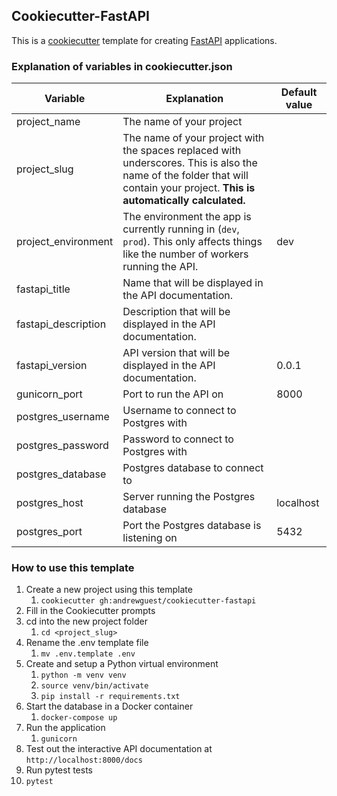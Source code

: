 ## Cookiecutter-FastAPI

This is a [cookiecutter](https://cookiecutter.readthedocs.io/) template for creating [FastAPI](https://fastapi.tiangolo.com/) applications.


### Explanation of variables in cookiecutter.json

|Variable|Explanation|Default value|
|---|---|---|
|project_name|The name of your project||
|project_slug|The name of your project with the spaces replaced with underscores. This is also the name of the folder that will contain your project. **This is automatically calculated.**||
|project_environment|The environment the app is currently running in (`dev`, `prod`). This only affects things like the number of workers running the API.|dev|
|fastapi_title|Name that will be displayed in the API documentation.||
|fastapi_description|Description that will be displayed in the API documentation.||
|fastapi_version|API version that will be displayed in the API documentation.|0.0.1|
|gunicorn_port|Port to run the API on|8000|
|postgres_username|Username to connect to Postgres with||
|postgres_password|Password to connect to Postgres with||
|postgres_database|Postgres database to connect to||
|postgres_host|Server running the Postgres database|localhost|
|postgres_port|Port the Postgres database is listening on|5432|

### How to use this template
1. Create a new project using this template
   1. `cookiecutter gh:andrewguest/cookiecutter-fastapi`
2. Fill in the Cookiecutter prompts
3. cd into the new project folder
   1. `cd <project_slug>`
4. Rename the .env template file
   1. `mv .env.template .env`
5. Create and setup a Python virtual environment
   1. `python -m venv venv`
   2. `source venv/bin/activate`
   3. `pip install -r requirements.txt`
6. Start the database in a Docker container
   1. `docker-compose up`
7. Run the application
   1. `gunicorn`
8. Test out the interactive API documentation at `http://localhost:8000/docs`
9.  Run pytest tests
   1. `pytest`